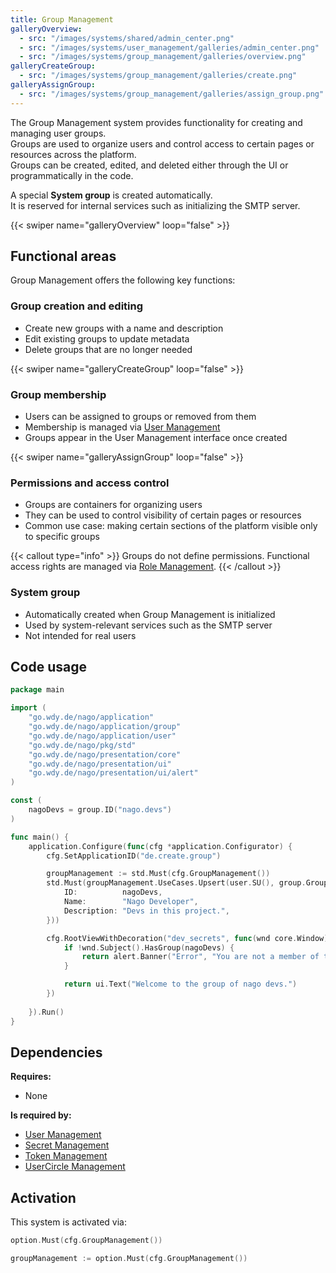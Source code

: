 ```yaml
---
title: Group Management
galleryOverview:
  - src: "/images/systems/shared/admin_center.png"
  - src: "/images/systems/user_management/galleries/admin_center.png"
  - src: "/images/systems/group_management/galleries/overview.png"
galleryCreateGroup:
  - src: "/images/systems/group_management/galleries/create.png"
galleryAssignGroup:
  - src: "/images/systems/group_management/galleries/assign_group.png"
---
```

The Group Management system provides functionality for creating and managing user groups.  
Groups are used to organize users and control access to certain pages or resources across the platform.  
Groups can be created, edited, and deleted either through the UI or programmatically in the code.

A special **System group** is created automatically.  
It is reserved for internal services such as initializing the SMTP server.

{{< swiper name="galleryOverview" loop="false" >}}

## Functional areas
Group Management offers the following key functions:

### Group creation and editing
- Create new groups with a name and description
- Edit existing groups to update metadata
- Delete groups that are no longer needed

{{< swiper name="galleryCreateGroup" loop="false" >}}

### Group membership
- Users can be assigned to groups or removed from them
- Membership is managed via [User Management](../user_management/)
- Groups appear in the User Management interface once created

{{< swiper name="galleryAssignGroup" loop="false" >}}

### Permissions and access control
- Groups are containers for organizing users
- They can be used to control visibility of certain pages or resources
- Common use case: making certain sections of the platform visible only to specific groups

{{< callout type="info" >}}
Groups do not define permissions. Functional access rights are managed via [Role Management](../role_management/).
{{< /callout >}}

### System group
- Automatically created when Group Management is initialized
- Used by system-relevant services such as the SMTP server
- Not intended for real users

## Code usage
```go
package main

import (
	"go.wdy.de/nago/application"
	"go.wdy.de/nago/application/group"
	"go.wdy.de/nago/application/user"
	"go.wdy.de/nago/pkg/std"
	"go.wdy.de/nago/presentation/core"
	"go.wdy.de/nago/presentation/ui"
	"go.wdy.de/nago/presentation/ui/alert"
)

const (
	nagoDevs = group.ID("nago.devs")
)

func main() {
    application.Configure(func(cfg *application.Configurator) {
		cfg.SetApplicationID("de.create.group")

		groupManagement := std.Must(cfg.GroupManagement())
		std.Must(groupManagement.UseCases.Upsert(user.SU(), group.Group{
			ID:          nagoDevs,
			Name:        "Nago Developer",
			Description: "Devs in this project.",
		}))

		cfg.RootViewWithDecoration("dev_secrets", func(wnd core.Window) core.View {
			if !wnd.Subject().HasGroup(nagoDevs) {
				return alert.Banner("Error", "You are not a member of the group: nago devs")
			}

			return ui.Text("Welcome to the group of nago devs.")
		})
		
	}).Run()
}
```

## Dependencies
**Requires:**
- None

**Is required by:**
- [User Management](../user_management/)
- [Secret Management](../secret_management/)
- [Token Management](../token_management/)
- [UserCircle Management](../usercircle_management/)

## Activation
This system is activated via:
```go
option.Must(cfg.GroupManagement())
```

```go
groupManagement := option.Must(cfg.GroupManagement())
```
